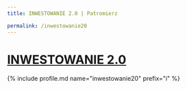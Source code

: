 ```yaml
---
title: INWESTOWANIE 2.0 | Patromierz

permalink: /inwestowanie20
---
```


# [INWESTOWANIE 2.0](https://patronite.pl/inwestowanie20)

{% include profile.md name="inwestowanie20" prefix="i" %}
